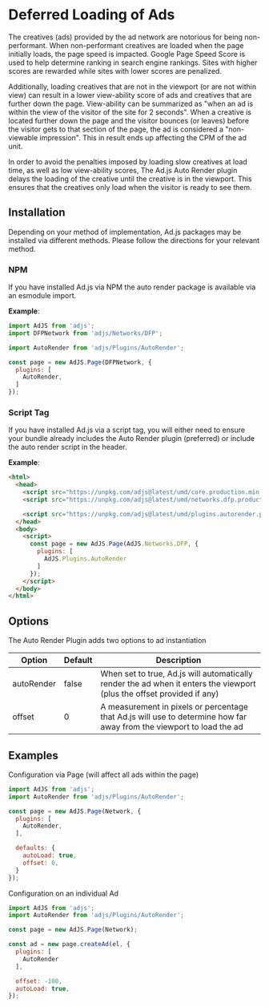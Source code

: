 # Deferred Loading of Ads
The creatives (ads) provided by the ad network are notorious for being non-performant. When non-performant
creatives are loaded when the page initially loads, the page speed is impacted. Google Page Speed Score
is used to help determine ranking in search engine rankings. Sites with higher scores are rewarded while sites
with lower scores are penalized.

Additionally, loading creatives that are not in the viewport (or are not within view)
can result in a lower view-ability score of ads and creatives that are further down the page. View-ability
can be summarized as "when an ad is within the view of the visitor of the site for 2 seconds". When a creative
is located further down the page and the visitor bounces (or leaves) before the visitor gets to that section of the page,
the ad is considered a "non-viewable impression". This in result ends up affecting the CPM of the ad unit.

In order to avoid the penalties imposed by loading slow creatives at load time, as well as low view-ability scores,
The Ad.js Auto Render plugin delays the loading of the creative until the creative is in the viewport. This ensures that
the creatives only load when the visitor is ready to see them.

## Installation
Depending on your method of implementation, Ad.js packages may be installed via different methods.
Please follow the directions for your relevant method.

### NPM
If you have installed Ad.js via NPM the auto render package is available via an esmodule import.

__Example__:
```js
import AdJS from 'adjs';
import DFPNetwork from 'adjs/Networks/DFP';

import AutoRender from 'adjs/Plugins/AutoRender';

const page = new AdJS.Page(DFPNetwork, {
  plugins: [
    AutoRender,
  ]
});
```

### Script Tag
If you have installed Ad.js via a script tag, you will either need to ensure your bundle already
includes the Auto Render plugin (preferred) or include the auto render script in the header.

__Example__:
```html
<html>
  <head>
    <script src="https://unpkg.com/adjs@latest/umd/core.production.min.js"></script>
    <script src="https://unpkg.com/adjs@latest/umd/networks.dfp.production.min.js"></script>

    <script src="https://unpkg.com/adjs@latest/umd/plugins.autorender.production.min.js"></script>
  </head>
  <body>
    <script>
      const page = new AdJS.Page(AdJS.Networks.DFP, {
        plugins: [
          AdJS.Plugins.AutoRender
        ]
      });
    </script>
  </body>
</html>
```

## Options
The Auto Render Plugin adds two options to ad instantiation

|Option|Default|Description|
|---|---|---|
|autoRender|false|When set to true, Ad.js will automatically render the ad when it enters the viewport (plus the offset provided if any)|
|offset|0|A measurement in pixels or percentage that Ad.js will use to determine how far away from the viewport to load the ad|

## Examples

Configuration via Page (will affect all ads within the page)
```js
import AdJS from 'adjs';
import AutoRender from 'adjs/Plugins/AutoRender';

const page = new AdJS.Page(Network, {
  plugins: [
    AutoRender,
  ],

  defaults: {
    autoLoad: true,
    offset: 0,
  }
});
```

Configuration on an individual Ad
```js
import AdJS from 'adjs';
import AutoRender from 'adjs/Plugins/AutoRender';

const page = new AdJS.Page(Network);

const ad = new page.createAd(el, {
  plugins: [
    AutoRender
  ],

  offset: -100,
  autoLoad: true,
});
``` 
